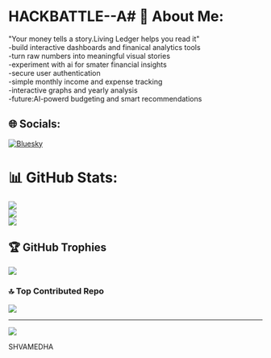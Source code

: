# HACKBATTLE--A# 💫 About Me:
"Your money tells a story.Living Ledger helps you read it"<br>-build interactive dashboards and finanical analytics tools<br>-turn raw numbers into meaningful visual stories<br>-experiment with ai for smater financial insights<br>-secure user authentication<br>-simple monthly income and expense tracking<br>-interactive graphs and yearly analysis <br>-future:AI-powerd budgeting and smart recommendations


## 🌐 Socials:
[![Bluesky](https://img.shields.io/badge/bluesky-0285FF?style=for-the-badge&logo=bluesky&logoColor=%23FFFFFF)](https://bsky.app/profile/dibinshaju) 
# 📊 GitHub Stats:
![](https://github-readme-stats.vercel.app/api?username=dibinshaju&theme=dark&hide_border=false&include_all_commits=false&count_private=false)<br/>
![](https://nirzak-streak-stats.vercel.app/?user=dibinshaju&theme=dark&hide_border=false)<br/>
![](https://github-readme-stats.vercel.app/api/top-langs/?username=dibinshaju&theme=dark&hide_border=false&include_all_commits=false&count_private=false&layout=compact)

## 🏆 GitHub Trophies
![](https://github-profile-trophy.vercel.app/?username=dibinshaju&theme=radical&no-frame=false&no-bg=true&margin-w=4)

### 🔝 Top Contributed Repo
![](https://github-contributor-stats.vercel.app/api?username=dibinshaju&limit=5&theme=dark&combine_all_yearly_contributions=true)

---
[![](https://visitcount.itsvg.in/api?id=dibinshaju&icon=0&color=0)](https://visitcount.itsvg.in)

<!-- Proudly created with GPRM ( https://gprm.itsvg.in ) -->SHVAMEDHA
